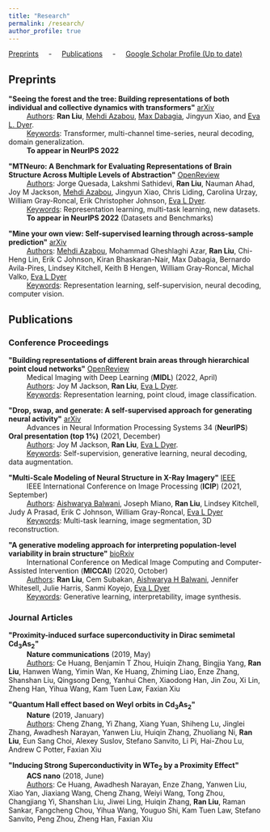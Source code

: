 ```yaml
---
title: "Research"
permalink: /research/
author_profile: true
---
```


[Preprints](#preps) &nbsp; &nbsp; - &nbsp; &nbsp; [Publications](#pubs) &nbsp; &nbsp; - &nbsp; &nbsp; [Google Scholar Profile (Up to date)](https://scholar.google.com/citations?user=vBEAxZgAAAAJ&hl=en)

<h2 id="preps">
Preprints
</h2>

**"Seeing the forest and the tree: Building representations of both individual and collective dynamics with transformers"** [arXiv](https://arxiv.org/pdf/2206.06131.pdf) \
&emsp; &emsp; <u>Authors</u>: **Ran Liu**, [Mehdi Azabou][mehdi], [Max Dabagia][max], Jingyun Xiao, and [Eva L. Dyer][eva]. \
&emsp; &emsp; <u>Keywords</u>: Transformer, multi-channel time-series, neural decoding, domain generalization. \
&emsp; &emsp; **To appear in NeurIPS 2022**

**"MTNeuro: A Benchmark for Evaluating Representations of Brain Structure Across Multiple Levels of Abstraction"** [OpenReview](https://openreview.net/pdf?id=5xuowSQ17vy) \
&emsp; &emsp; <u>Authors</u>: Jorge Quesada, Lakshmi Sathidevi, **Ran Liu**, Nauman Ahad, Joy M Jackson, [Mehdi Azabou][mehdi], Jingyun Xiao, Chris Liding, Carolina Urzay, William Gray-Roncal, Erik Christopher Johnson, [Eva L Dyer][eva]. \
&emsp; &emsp; <u>Keywords</u>: Representation learning, multi-task learning, new datasets. \
&emsp; &emsp;  **To appear in NeurIPS 2022** (Datasets and Benchmarks)

**"Mine your own view: Self-supervised learning through across-sample prediction"** [arXiv](https://arxiv.org/pdf/2102.10106.pdf) \
&emsp; &emsp; <u>Authors</u>: [Mehdi Azabou][mehdi], Mohammad Gheshlaghi Azar, **Ran Liu**, Chi-Heng Lin, Erik C Johnson, Kiran Bhaskaran-Nair, Max Dabagia, Bernardo Avila-Pires, Lindsey Kitchell, Keith B Hengen, William Gray-Roncal, Michal Valko, [Eva L Dyer][eva] \
&emsp; &emsp; <u>Keywords</u>: Representation learning, self-supervision, neural decoding, computer vision.



<h2 id="pubs">
Publications
</h2>

### Conference Proceedings

**"Building representations of different brain areas through hierarchical point cloud networks"** [OpenReview](https://openreview.net/pdf?id=3GeifJ_GCg0) \
&emsp; &emsp; Medical Imaging with Deep Learning (**MIDL**) (2022, April) \
&emsp; &emsp; <u>Authors</u>: Joy M Jackson, **Ran Liu**, [Eva L Dyer][eva]. \
&emsp; &emsp; <u>Keywords</u>: Representation learning, point cloud, image classification.

**"Drop, swap, and generate: A self-supervised approach for generating neural activity"** [arXiv](https://arxiv.org/pdf/2111.02338.pdf) \
&emsp; &emsp; Advances in Neural Information Processing Systems 34 (**NeurIPS**) **Oral presentation (top 1%)** (2021, December) \
&emsp; &emsp; <u>Authors</u>: Joy M Jackson, **Ran Liu**, [Eva L Dyer][eva]. \
&emsp; &emsp; <u>Keywords</u>: Self-supervision, generative learning, neural decoding, data augmentation.

**"Multi-Scale Modeling of Neural Structure in X-Ray Imagery"** [IEEE](https://ieeexplore.ieee.org/stamp/stamp.jsp?arnumber=9506174) \
&emsp; &emsp; IEEE International Conference on Image Processing (**ICIP**) (2021, September) \
&emsp; &emsp; <u>Authors</u>: [Aishwarya Balwani][aish], Joseph Miano, **Ran Liu**, Lindsey Kitchell, Judy A Prasad, Erik C Johnson, William Gray-Roncal, [Eva L Dyer][eva] \
&emsp; &emsp; <u>Keywords</u>: Multi-task learning, image segmentation, 3D reconstruction.

**"A generative modeling approach for interpreting population-level variability in brain structure"** [bioRxiv](https://www.biorxiv.org/content/10.1101/2020.06.04.134635v1.full.pdf) \
&emsp; &emsp; International Conference on Medical Image Computing and Computer-Assisted Intervention (**MICCAI**) (2020, October) \
&emsp; &emsp; <u>Authors</u>: **Ran Liu**, Cem Subakan, [Aishwarya H Balwani][aish], Jennifer Whitesell, Julie Harris, Sanmi Koyejo, [Eva L Dyer][eva] \
&emsp; &emsp; <u>Keywords</u>: Generative learning, interpretability, image synthesis.


### Journal Articles

**"Proximity-induced surface superconductivity in Dirac semimetal Cd<sub>3</sub>As<sub>2</sub>"** \
&emsp; &emsp; **Nature communications** (2019, May) \
&emsp; &emsp; <u>Authors</u>: Ce Huang, Benjamin T Zhou, Huiqin Zhang, Bingjia Yang, **Ran Liu**, Hanwen Wang, Yimin Wan, Ke Huang, Zhiming Liao, Enze Zhang, Shanshan Liu, Qingsong Deng, Yanhui Chen, Xiaodong Han, Jin Zou, Xi Lin, Zheng Han, Yihua Wang, Kam Tuen Law, Faxian Xiu

**"Quantum Hall effect based on Weyl orbits in Cd<sub>3</sub>As<sub>2</sub>"** \
&emsp; &emsp; **Nature** (2019, January) \
&emsp; &emsp; <u>Authors</u>: Cheng Zhang, Yi Zhang, Xiang Yuan, Shiheng Lu, Jinglei Zhang, Awadhesh Narayan, Yanwen Liu, Huiqin Zhang, Zhuoliang Ni, **Ran Liu**, Eun Sang Choi, Alexey Suslov, Stefano Sanvito, Li Pi, Hai-Zhou Lu, Andrew C Potter, Faxian Xiu

**"Inducing Strong Superconductivity in WTe<sub>2</sub> by a Proximity Effect"** \
&emsp; &emsp; **ACS nano** (2018, June) \
&emsp; &emsp; <u>Authors</u>: Ce Huang, Awadhesh Narayan, Enze Zhang, Yanwen Liu, Xiao Yan, Jiaxiang Wang, Cheng Zhang, Weiyi Wang, Tong Zhou, Changjiang Yi, Shanshan Liu, Jiwei Ling, Huiqin Zhang, **Ran Liu**, Raman Sankar, Fangcheng Chou, Yihua Wang, Youguo Shi, Kam Tuen Law, Stefano Sanvito, Peng Zhou, Zheng Han, Faxian Xiu



[mehdi]: https://www.mehai.dev/
[max]: https://mdabagia.github.io/
[eva]: https://dyerlab.gatech.edu/people/pi-profile/
[aish]: https://aishwaryahb.github.io/
